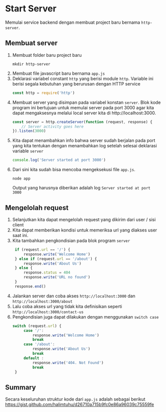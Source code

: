 # Start Server

Memulai service backend dengan membuat project baru bernama `http-server`.

## Membuat server
1. Membuat folder baru project baru
   ```
   mkdir http-server
   ```
2. Membuat file javascript baru bernama `app.js`
3. Deklarasi variabel constant `http` yang berisi module `http`. Variable ini berisi segala kebutuhan yang berurusan dengan HTTP service
   ```js
   const http = require('http')
   ```
4. Membuat server yang disimpan pada variabel konstan `server`. Blok kode program ini bertujuan untuk memulai server pada port 3000 agar kita dapat mengaksesnya melalui local server kita di http://localhost:3000. 
   ```js
   const server = http.createServer(function (request, response) {
       // Server activity goes here
   }).listen(3000)
   ```
5. Kita dapat menambahkan info bahwa server sudah berjalan pada port yang kita tentukan dengan menambahkan log setelah selesai deklarasi variable `server`
   ```js
   console.log('Server started at port 3000')
   ```
6. Dari sini kita sudah bisa mencoba mengeksekusi file `app.js`.
   ```
   node app
   ```
   Output yang harusnya diberikan adalah log `Server started at port 3000`

## Mengelolah request
1. Selanjutkan kita dapat mengelolah request yang dikirim dari user / sisi client
2. Kita dapat memberikan kondisi untuk memeriksa url yang diakses user saat ini.
3. Kita tambahkan pengkondisian pada blok program `server`
   ```js
    if (request.url == '/') {
        response.write('Welcome Home')
    } else if (request.url == '/about') {
        response.write('About Us')
    } else {
        response.status = 404
        response.write('URL no found')
    }
    response.end()
   ```
4. Jalankan server dan coba akses `http://localhost:3000` dan `http://localhost:3000/about`
5. Lalu coba akses url yang tidak kita definisikan seperti `http://localhost:3000/contact-us`
6. Pengkondisian juga dapat dilakukan dengan menggunakan `switch case`
   ```js
   switch (request.url) {
        case '/':
            response.write('Welcome Home')
            break
        case '/about':
            response.write('About Us')
            break
        default :
            response.write('404. Not Found')
            break
    }
   ```
   
## Summary
Secara keseluruhan struktur kode dari `app.js` adalah sebagai berikut
https://gist.github.com/halimtuhu/d26710a715b9fc0e86a96039c75559fe
